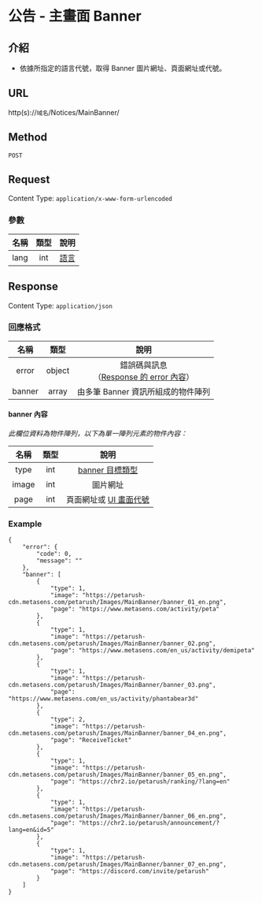 # 公告 - 主畫面 Banner

## 介紹

- 依據所指定的語言代號，取得 Banner 圖片網址、頁面網址或代號。

## URL

http(s)://`域名`/Notices/MainBanner/

## Method

`POST`

## Request

Content Type: `application/x-www-form-urlencoded`

### 參數

| 名稱 | 類型 | 說明 |
|:-:|:-:|:-:|
| lang | int | [語言](../codes/other.md#lang) |

## Response

Content Type: `application/json`

### 回應格式

| 名稱 | 類型 | 說明 |
|:-:|:-:|:-:|
| error | object | 錯誤碼與訊息<br>（[Response 的 error 內容](../response.md#error)） |
| banner | array | 由多筆 Banner 資訊所組成的物件陣列 |

#### <span id="banner"> banner 內容</span>

_此欄位資料為物件陣列，以下為單一陣列元素的物件內容：_

| 名稱 | 類型 | 說明 |
|:-:|:-:|:-:|
| type | int | [banner 目標類型](../codes/other.md#bannerTarget) |
| image | int | 圖片網址 |
| page | int | 頁面網址或 [UI 畫面代號](../codes/other.md#uiID) |

### Example

	{
	    "error": {
	        "code": 0,
	        "message": ""
	    },
	    "banner": [
	        {
	            "type": 1,
	            "image": "https://petarush-cdn.metasens.com/petarush/Images/MainBanner/banner_01_en.png",
	            "page": "https://www.metasens.com/activity/peta"
	        },
	        {
	            "type": 1,
	            "image": "https://petarush-cdn.metasens.com/petarush/Images/MainBanner/banner_02.png",
	            "page": "https://www.metasens.com/en_us/activity/demipeta"
	        },
	        {
	            "type": 1,
	            "image": "https://petarush-cdn.metasens.com/petarush/Images/MainBanner/banner_03.png",
	            "page": "https://www.metasens.com/en_us/activity/phantabear3d"
	        },
	        {
	            "type": 2,
	            "image": "https://petarush-cdn.metasens.com/petarush/Images/MainBanner/banner_04_en.png",
	            "page": "ReceiveTicket"
	        },
	        {
	            "type": 1,
	            "image": "https://petarush-cdn.metasens.com/petarush/Images/MainBanner/banner_05_en.png",
	            "page": "https://chr2.io/petarush/ranking/?lang=en"
	        },
	        {
	            "type": 1,
	            "image": "https://petarush-cdn.metasens.com/petarush/Images/MainBanner/banner_06_en.png",
	            "page": "https://chr2.io/petarush/announcement/?lang=en&id=5"
	        },
	        {
	            "type": 1,
	            "image": "https://petarush-cdn.metasens.com/petarush/Images/MainBanner/banner_07_en.png",
	            "page": "https://discord.com/invite/petarush"
	        }
	    ]
	}